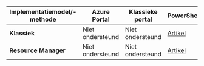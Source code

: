 | **Implementatiemodel/-methode** | **Azure Portal** | **Klassieke portal** | **PowerShell** |
| --- | --- | --- | --- |
| **Klassiek** |Niet ondersteund |Niet ondersteund |[Artikel](../articles/vpn-gateway/vpn-gateway-about-forced-tunneling.md) |
| **Resource Manager** |Niet ondersteund |Niet ondersteund |[Artikel](../articles/vpn-gateway/vpn-gateway-forced-tunneling-rm.md) |



<!--HONumber=Jan17_HO3-->


